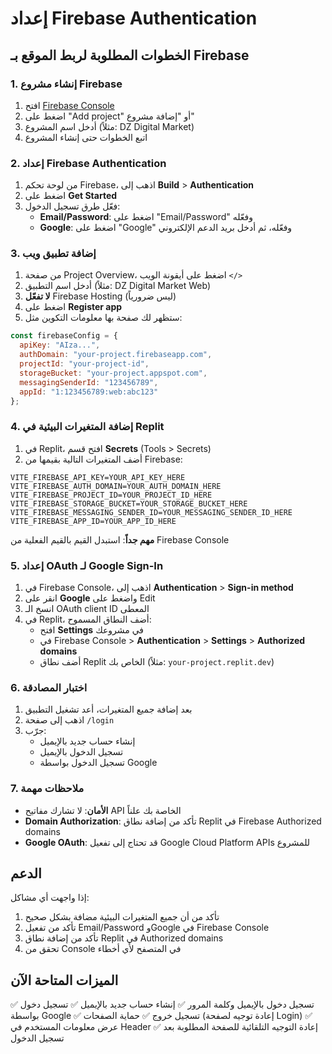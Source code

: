# إعداد Firebase Authentication

## الخطوات المطلوبة لربط الموقع بـ Firebase

### 1. إنشاء مشروع Firebase

1. افتح [Firebase Console](https://console.firebase.google.com/)
2. اضغط على "Add project" أو "إضافة مشروع"
3. أدخل اسم المشروع (مثلاً: DZ Digital Market)
4. اتبع الخطوات حتى إنشاء المشروع

### 2. إعداد Firebase Authentication

1. من لوحة تحكم Firebase، اذهب إلى **Build** > **Authentication**
2. اضغط على **Get Started**
3. فعّل طرق تسجيل الدخول:
   - **Email/Password**: اضغط على "Email/Password" وفعّله
   - **Google**: اضغط على "Google" وفعّله، ثم أدخل بريد الدعم الإلكتروني

### 3. إضافة تطبيق ويب

1. من صفحة Project Overview، اضغط على أيقونة الويب `</>`
2. أدخل اسم التطبيق (مثلاً: DZ Digital Market Web)
3. **لا تفعّل** Firebase Hosting (ليس ضرورياً)
4. اضغط على **Register app**
5. ستظهر لك صفحة بها معلومات التكوين مثل:

```javascript
const firebaseConfig = {
  apiKey: "AIza...",
  authDomain: "your-project.firebaseapp.com",
  projectId: "your-project-id",
  storageBucket: "your-project.appspot.com",
  messagingSenderId: "123456789",
  appId: "1:123456789:web:abc123"
};
```

### 4. إضافة المتغيرات البيئية في Replit

1. في Replit، افتح قسم **Secrets** (Tools > Secrets)
2. أضف المتغيرات التالية بقيمها من Firebase:

```
VITE_FIREBASE_API_KEY=YOUR_API_KEY_HERE
VITE_FIREBASE_AUTH_DOMAIN=YOUR_AUTH_DOMAIN_HERE
VITE_FIREBASE_PROJECT_ID=YOUR_PROJECT_ID_HERE
VITE_FIREBASE_STORAGE_BUCKET=YOUR_STORAGE_BUCKET_HERE
VITE_FIREBASE_MESSAGING_SENDER_ID=YOUR_MESSAGING_SENDER_ID_HERE
VITE_FIREBASE_APP_ID=YOUR_APP_ID_HERE
```

**مهم جداً**: استبدل القيم بالقيم الفعلية من Firebase Console

### 5. إعداد OAuth لـ Google Sign-In

1. في Firebase Console، اذهب إلى **Authentication** > **Sign-in method**
2. انقر على **Google** واضغط على Edit
3. انسخ الـ OAuth client ID المعطى
4. في Replit، أضف النطاق المسموح:
   - افتح **Settings** في مشروعك
   - في Firebase Console > **Authentication** > **Settings** > **Authorized domains**
   - أضف نطاق Replit الخاص بك (مثلاً: `your-project.replit.dev`)

### 6. اختبار المصادقة

1. بعد إضافة جميع المتغيرات، أعد تشغيل التطبيق
2. اذهب إلى صفحة `/login`
3. جرّب:
   - إنشاء حساب جديد بالإيميل
   - تسجيل الدخول بالإيميل
   - تسجيل الدخول بواسطة Google

### 7. ملاحظات مهمة

- **الأمان**: لا تشارك مفاتيح API الخاصة بك علناً
- **Domain Authorization**: تأكد من إضافة نطاق Replit في Firebase Authorized domains
- **Google OAuth**: قد تحتاج إلى تفعيل Google Cloud Platform APIs للمشروع

## الدعم

إذا واجهت أي مشاكل:

1. تأكد من أن جميع المتغيرات البيئية مضافة بشكل صحيح
2. تأكد من تفعيل Email/Password وGoogle في Firebase Console
3. تأكد من إضافة نطاق Replit في Authorized domains
4. تحقق من Console في المتصفح لأي أخطاء

## الميزات المتاحة الآن

✅ تسجيل دخول بالإيميل وكلمة المرور
✅ إنشاء حساب جديد بالإيميل
✅ تسجيل دخول بواسطة Google
✅ تسجيل خروج
✅ حماية الصفحات (إعادة توجيه لصفحة Login)
✅ عرض معلومات المستخدم في Header
✅ إعادة التوجيه التلقائية للصفحة المطلوبة بعد تسجيل الدخول
